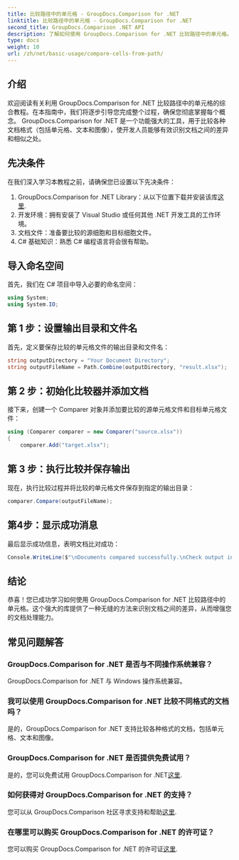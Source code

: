 ```yaml
---
title: 比较路径中的单元格 - GroupDocs.Comparison for .NET
linktitle: 比较路径中的单元格 - GroupDocs.Comparison for .NET
second_title: GroupDocs.Comparison .NET API
description: 了解如何使用 GroupDocs.Comparison for .NET 比较路径中的单元格。有效识别文档之间的差异。
type: docs
weight: 10
url: /zh/net/basic-usage/compare-cells-from-path/
---
```

## 介绍
欢迎阅读有关利用 GroupDocs.Comparison for .NET 比较路径中的单元格的综合教程。在本指南中，我们将逐步引导您完成整个过程，确保您彻底掌握每个概念。 GroupDocs.Comparison for .NET 是一个功能强大的工具，用于比较各种文档格式（包括单元格、文本和图像），使开发人员能够有效识别文档之间的差异和相似之处。
## 先决条件
在我们深入学习本教程之前，请确保您已设置以下先决条件：
1. GroupDocs.Comparison for .NET Library：从以下位置下载并安装该库[这里](https://releases.groupdocs.com/comparison/net/).
2. 开发环境：拥有安装了 Visual Studio 或任何其他 .NET 开发工具的工作环境。
3. 文档文件：准备要比较的源细胞和目标细胞文件。
4. C# 基础知识：熟悉 C# 编程语言将会很有帮助。

## 导入命名空间
首先，我们在 C# 项目中导入必要的命名空间：
```csharp
using System;
using System.IO;
```
## 第 1 步：设置输出目录和文件名
首先，定义要保存比较的单元格文件的输出目录和文件名：
```csharp
string outputDirectory = "Your Document Directory";
string outputFileName = Path.Combine(outputDirectory, "result.xlsx");
```
## 第 2 步：初始化比较器并添加文档
接下来，创建一个 Comparer 对象并添加要比较的源单元格文件和目标单元格文件：
```csharp
using (Comparer comparer = new Comparer("source.xlsx"))
{
    comparer.Add("target.xlsx");
```
## 第 3 步：执行比较并保存输出
现在，执行比较过程并将比较的单元格文件保存到指定的输出目录：
```csharp
comparer.Compare(outputFileName);
```
## 第4步：显示成功消息
最后显示成功信息，表明文档比对成功：
```csharp
Console.WriteLine($"\nDocuments compared successfully.\nCheck output in {outputDirectory}.");
```

## 结论
恭喜！您已成功学习如何使用 GroupDocs.Comparison for .NET 比较路径中的单元格。这个强大的库提供了一种无缝的方法来识别文档之间的差异，从而增强您的文档处理能力。
## 常见问题解答
### GroupDocs.Comparison for .NET 是否与不同操作系统兼容？
GroupDocs.Comparison for .NET 与 Windows 操作系统兼容。
### 我可以使用 GroupDocs.Comparison for .NET 比较不同格式的文档吗？
是的，GroupDocs.Comparison for .NET 支持比较各种格式的文档，包括单元格、文本和图像。
### GroupDocs.Comparison for .NET 是否提供免费试用？
是的，您可以免费试用 GroupDocs.Comparison for .NET[这里](https://releases.groupdocs.com/).
### 如何获得对 GroupDocs.Comparison for .NET 的支持？
您可以从 GroupDocs.Comparison 社区寻求支持和帮助[这里](https://forum.groupdocs.com/c/comparison/12).
### 在哪里可以购买 GroupDocs.Comparison for .NET 的许可证？
您可以购买 GroupDocs.Comparison for .NET 的许可证[这里](https://purchase.groupdocs.com/buy).
